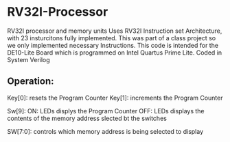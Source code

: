 # RV32I-Processor
RV32I processor and memory units
Uses RV32I Instruction set Architecture, with 23 insturcitons fully implemented. This was part of a class project so we only implemented necessary Instructions. This code is intended for the DE10-Lite Board which is programmed on Intel Quartus Prime Lite. 
Coded in System Verilog

## Operation:

Key[0]: resets the Program Counter
Key[1]: increments the Program Counter

Sw[9]: ON: LEDs displys the Program Counter
       OFF: LEDs displays the contents of the memory address slected bt the switches

SW[7:0]: controls which memory address is being selected to display    
